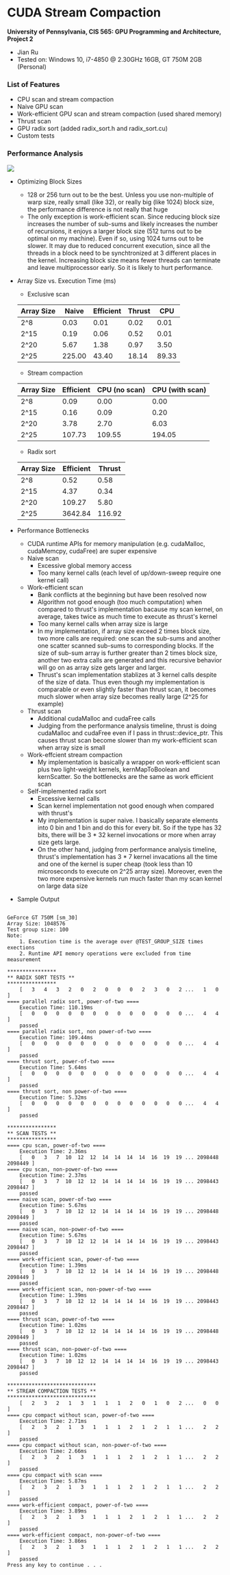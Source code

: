 CUDA Stream Compaction
======================

**University of Pennsylvania, CIS 565: GPU Programming and Architecture, Project 2**

* Jian Ru
* Tested on: Windows 10, i7-4850 @ 2.30GHz 16GB, GT 750M 2GB (Personal)

### List of Features

* CPU scan and stream compaction
* Naive GPU scan
* Work-efficient GPU scan and stream compaction (used shared memory)
* Thrust scan
* GPU radix sort (added radix_sort.h and radix_sort.cu)
* Custom tests

### Performance Analysis

  ![](img/sc_perf1.png)

* Optimizing Block Sizes
  * 128 or 256 turn out to be the best. Unless you use non-multiple of warp size,
  really small (like 32), or really big (like 1024) block size, the performance difference
  is not really that huge
  * The only exception is work-efficient scan. Since reducing block size increases the number
  of sub-sums and likely increases the number of recursions, it enjoys a larger block size
  (512 turns out to be optimal on my machine). Even if so, using 1024 turns out to be slower.
  It may due to reduced concurrent execution, since all the threads in a block need to be
  synchtronized at 3 different places in the kernel. Increasing block size means fewer threads
  can terminate and leave multiprocessor early. So it is likely to hurt performance.

* Array Size vs. Execution Time (ms)
  * Exclusive scan
  
  | Array Size | Naive | Efficient | Thrust | CPU |
  | ---------- | ----- | --------- | ------ | --- |
  | 2^8  | 0.03 | 0.01 | 0.02 | 0.01 |
  | 2^15 | 0.19 | 0.06 | 0.52 | 0.01 |
  | 2^20 | 5.67 | 1.38 | 0.97 | 3.50 |
  | 2^25 | 225.00 | 43.40 | 18.14 | 89.33 |

  * Stream compaction
  
  | Array Size | Efficient | CPU (no scan) | CPU (with scan) |
  | ---        | ---       | ---           | --- |
  | 2^8  | 0.09 | 0.00 | 0.00 |
  | 2^15 | 0.16 | 0.09 | 0.20 |
  | 2^20 | 3.78 | 2.70 | 6.03 |
  | 2^25 | 107.73 | 109.55 | 194.05 |
  
  * Radix sort
  
  | Array Size | Efficient | Thrust |
  | ---        | ---       | --- |
  | 2^8  | 0.52 | 0.58 |
  | 2^15 | 4.37 | 0.34 |
  | 2^20 | 109.27 | 5.80 |
  | 2^25 | 3642.84 | 116.92 |

* Performance Bottlenecks
  * CUDA runtime APIs for memory manipulation (e.g. cudaMalloc, cudaMemcpy, cudaFree) are super expensive
  * Naive scan
    * Excessive global memory access
	* Too many kernel calls (each level of up/down-sweep require one kernel call)
  * Work-efficient scan
    * Bank conflicts at the beginning but have been resolved now
	* Algorithm not good enough (too much computation) when compared to thrust's implementation 
	bacause my scan kernel, on average, takes twice as much time to execute as thrust's kernel
    * Too many kernel calls when array size is large
	* In my implementation, if array size exceed 2 times block size, two more calls are
	required: one scan the sub-sums and another one scatter scanned sub-sums to corresponding
	blocks. If the size of sub-sum array is further greater than 2 times block size, another
	two extra calls are generated and this recursive behavior will go on as array size gets
	larger and larger.
	* Thrust's scan implementation stablizes at 3 kernel calls despite of the size of data.
	Thus even though my implementation is comparable or even slightly faster than thrust scan,
	it becomes much slower when array size becomes really large (2^25 for example)
  * Thrust scan
    * Additional cudaMalloc and cudaFree calls
	* Judging from the performance analysis timeline, thrust is doing cudaMalloc and cudaFree
	even if I pass in thrust::device_ptr<T>. This causes thrust scan become slower than my
	work-efficient scan when array size is small
  * Work-effcient stream compaction
    * My implementation is basically a wrapper on work-efficient scan plus two light-weight
	kernels, kernMapToBoolean and kernScatter. So the bottlenecks are the same as work efficient
	scan
  * Self-implemented radix sort
    * Excessive kernel calls
	* Scan kernel implementation not good enough when compared with thrust's
    * My implementation is super naive. I basically separate elements into 0 bin and 1 bin and
	do this for every bit. So if the type has 32 bits, there will be 3 * 32 kernel invocations
	or more when array size gets large.
	* On the other hand, judging from performance analysis timeline, thrust's implementation
	has 3 * 7 kernel invacations all the time and one of the kernel is super cheap (took less
	than 10 microseconds to execute on 2^25 array size). Moreover, even the two more expensive
	kernels run much faster than my scan kernel on large data size
	
* Sample Output

```

GeForce GT 750M [sm_30]
Array Size: 1048576
Test group size: 100
Note:
    1. Execution time is the average over @TEST_GROUP_SIZE times exections
    2. Runtime API memory operations were excluded from time measurement

****************
** RADIX SORT TESTS **
****************
    [   3   4   3   2   0   2   0   0   0   2   3   0   2 ...   1   0 ]
==== parallel radix sort, power-of-two ====
    Execution Time: 110.19ms
    [   0   0   0   0   0   0   0   0   0   0   0   0   0 ...   4   4 ]
    passed
==== parallel radix sort, non power-of-two ====
    Execution Time: 109.44ms
    [   0   0   0   0   0   0   0   0   0   0   0   0   0 ...   4   4 ]
    passed
==== thrust sort, power-of-two ====
    Execution Time: 5.64ms
    [   0   0   0   0   0   0   0   0   0   0   0   0   0 ...   4   4 ]
    passed
==== thrust sort, non power-of-two ====
    Execution Time: 5.32ms
    [   0   0   0   0   0   0   0   0   0   0   0   0   0 ...   4   4 ]
    passed

****************
** SCAN TESTS **
****************
==== cpu scan, power-of-two ====
    Execution Time: 2.36ms
    [   0   3   7  10  12  12  14  14  14  14  16  19  19 ... 2098448 2098449 ]
==== cpu scan, non-power-of-two ====
    Execution Time: 2.37ms
    [   0   3   7  10  12  12  14  14  14  14  16  19  19 ... 2098443 2098447 ]
    passed
==== naive scan, power-of-two ====
    Execution Time: 5.67ms
    [   0   3   7  10  12  12  14  14  14  14  16  19  19 ... 2098448 2098449 ]
    passed
==== naive scan, non-power-of-two ====
    Execution Time: 5.67ms
    [   0   3   7  10  12  12  14  14  14  14  16  19  19 ... 2098443 2098447 ]
    passed
==== work-efficient scan, power-of-two ====
    Execution Time: 1.39ms
    [   0   3   7  10  12  12  14  14  14  14  16  19  19 ... 2098448 2098449 ]
    passed
==== work-efficient scan, non-power-of-two ====
    Execution Time: 1.39ms
    [   0   3   7  10  12  12  14  14  14  14  16  19  19 ... 2098443 2098447 ]
    passed
==== thrust scan, power-of-two ====
    Execution Time: 1.02ms
    [   0   3   7  10  12  12  14  14  14  14  16  19  19 ... 2098448 2098449 ]
    passed
==== thrust scan, non-power-of-two ====
    Execution Time: 1.02ms
    [   0   3   7  10  12  12  14  14  14  14  16  19  19 ... 2098443 2098447 ]
    passed

*****************************
** STREAM COMPACTION TESTS **
*****************************
    [   2   3   2   1   3   1   1   1   2   0   1   0   2 ...   0   0 ]
==== cpu compact without scan, power-of-two ====
    Execution Time: 2.71ms
    [   2   3   2   1   3   1   1   1   2   1   2   1   1 ...   2   2 ]
    passed
==== cpu compact without scan, non-power-of-two ====
    Execution Time: 2.66ms
    [   2   3   2   1   3   1   1   1   2   1   2   1   1 ...   2   2 ]
    passed
==== cpu compact with scan ====
    Execution Time: 5.87ms
    [   2   3   2   1   3   1   1   1   2   1   2   1   1 ...   2   2 ]
    passed
==== work-efficient compact, power-of-two ====
    Execution Time: 3.89ms
    [   2   3   2   1   3   1   1   1   2   1   2   1   1 ...   2   2 ]
    passed
==== work-efficient compact, non-power-of-two ====
    Execution Time: 3.86ms
    [   2   3   2   1   3   1   1   1   2   1   2   1   1 ...   2   2 ]
    passed
Press any key to continue . . .
```
	
	
